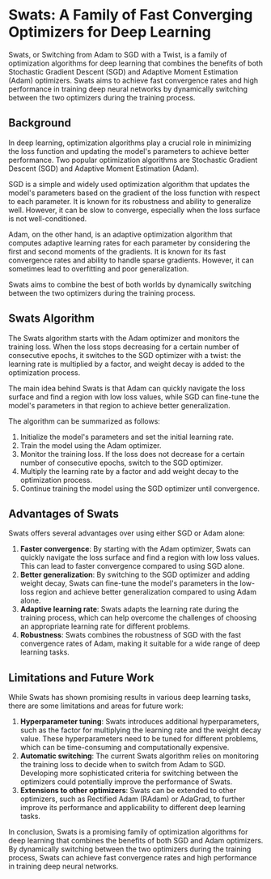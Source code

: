 # Swats: A Family of Fast Converging Optimizers for Deep Learning

Swats, or Switching from Adam to SGD with a Twist, is a family of optimization algorithms for deep learning that combines the benefits of both Stochastic Gradient Descent (SGD) and Adaptive Moment Estimation (Adam) optimizers. Swats aims to achieve fast convergence rates and high performance in training deep neural networks by dynamically switching between the two optimizers during the training process.

## Background

In deep learning, optimization algorithms play a crucial role in minimizing the loss function and updating the model's parameters to achieve better performance. Two popular optimization algorithms are Stochastic Gradient Descent (SGD) and Adaptive Moment Estimation (Adam).

SGD is a simple and widely used optimization algorithm that updates the model's parameters based on the gradient of the loss function with respect to each parameter. It is known for its robustness and ability to generalize well. However, it can be slow to converge, especially when the loss surface is not well-conditioned.

Adam, on the other hand, is an adaptive optimization algorithm that computes adaptive learning rates for each parameter by considering the first and second moments of the gradients. It is known for its fast convergence rates and ability to handle sparse gradients. However, it can sometimes lead to overfitting and poor generalization.

Swats aims to combine the best of both worlds by dynamically switching between the two optimizers during the training process.

## Swats Algorithm

The Swats algorithm starts with the Adam optimizer and monitors the training loss. When the loss stops decreasing for a certain number of consecutive epochs, it switches to the SGD optimizer with a twist: the learning rate is multiplied by a factor, and weight decay is added to the optimization process.

The main idea behind Swats is that Adam can quickly navigate the loss surface and find a region with low loss values, while SGD can fine-tune the model's parameters in that region to achieve better generalization.

The algorithm can be summarized as follows:

1. Initialize the model's parameters and set the initial learning rate.
2. Train the model using the Adam optimizer.
3. Monitor the training loss. If the loss does not decrease for a certain number of consecutive epochs, switch to the SGD optimizer.
4. Multiply the learning rate by a factor and add weight decay to the optimization process.
5. Continue training the model using the SGD optimizer until convergence.

## Advantages of Swats

Swats offers several advantages over using either SGD or Adam alone:

1. **Faster convergence**: By starting with the Adam optimizer, Swats can quickly navigate the loss surface and find a region with low loss values. This can lead to faster convergence compared to using SGD alone.
2. **Better generalization**: By switching to the SGD optimizer and adding weight decay, Swats can fine-tune the model's parameters in the low-loss region and achieve better generalization compared to using Adam alone.
3. **Adaptive learning rate**: Swats adapts the learning rate during the training process, which can help overcome the challenges of choosing an appropriate learning rate for different problems.
4. **Robustness**: Swats combines the robustness of SGD with the fast convergence rates of Adam, making it suitable for a wide range of deep learning tasks.

## Limitations and Future Work

While Swats has shown promising results in various deep learning tasks, there are some limitations and areas for future work:

1. **Hyperparameter tuning**: Swats introduces additional hyperparameters, such as the factor for multiplying the learning rate and the weight decay value. These hyperparameters need to be tuned for different problems, which can be time-consuming and computationally expensive.
2. **Automatic switching**: The current Swats algorithm relies on monitoring the training loss to decide when to switch from Adam to SGD. Developing more sophisticated criteria for switching between the optimizers could potentially improve the performance of Swats.
3. **Extensions to other optimizers**: Swats can be extended to other optimizers, such as Rectified Adam (RAdam) or AdaGrad, to further improve its performance and applicability to different deep learning tasks.

In conclusion, Swats is a promising family of optimization algorithms for deep learning that combines the benefits of both SGD and Adam optimizers. By dynamically switching between the two optimizers during the training process, Swats can achieve fast convergence rates and high performance in training deep neural networks.
